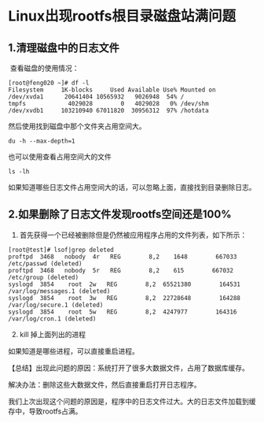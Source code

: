 # Linux出现rootfs根目录磁盘站满问题

## 1.清理磁盘中的日志文件

​	查看磁盘的使用情况：

```shell
[root@feng020 ~]# df -l
Filesystem     1K-blocks     Used Available Use% Mounted on
/dev/xvda1      20641404 10565932   9026948  54% /
tmpfs            4029028        0   4029028   0% /dev/shm
/dev/xvdb1     103210940 67011820  30956312  97% /hotdata

```

然后使用找到磁盘中那个文件夹占用空间大。

```shell
du -h --max-depth=1
```

也可以使用查看占用空间大的文件

```shell
ls -lh
```

如果知道哪些日志文件占用空间大的话，可以忽略上面，直接找到目录删除日志。

## 2.如果删除了日志文件发现rootfs空间还是100%

1. 首先获得一个已经被删除但是仍然被应用程序占用的文件列表，如下所示：

```shell
[root@test]# lsof|grep deleted
proftpd  3468   nobody  4r   REG        8,2    1648        667033 /etc/passwd (deleted)
proftpd  3468   nobody  5r   REG        8,2    615        667032 /etc/group (deleted)
syslogd  3854    root  2w   REG        8,2  65521380        164531 /var/log/messages.1 (deleted)
syslogd  3854    root  3w   REG        8,2  22728648        164288 /var/log/secure.1 (deleted)
syslogd  3854    root  5w   REG        8,2  4247977        164316 /var/log/cron.1 (deleted)
```



2. kill 掉上面列出的进程

如果知道是哪些进程，可以直接重启进程。

【总结】出现此问题的原因：系统打开了很多大数据文件，占用了数据库缓存。

解决办法：删除这些大数据文件，然后直接重启打开日志程序。

我们上次出现这个问题的原因是，程序中的日志文件过大。大的日志文件加载到缓存中，导致rootfs占满。